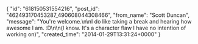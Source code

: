  {
   "id": "618150531554216",
   "post_id": "462493170453287_490608044308466",
   "from_name": "Scott Duncan",
   "message": "You're welcome.\n\nI do like taking a break and hearing how awesome I am. :D\n\n(I know. It's a character flaw I have no intention of working on)",
   "created_time": "2014-01-29T13:31:24+0000"
 }

